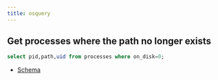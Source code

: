 ```yaml
---
title: osquery
---
```


## Get processes where the path no longer exists

```sql
select pid,path,uid from processes where on_disk=0;
```

* [Schema](https://osquery.io/schema/)
